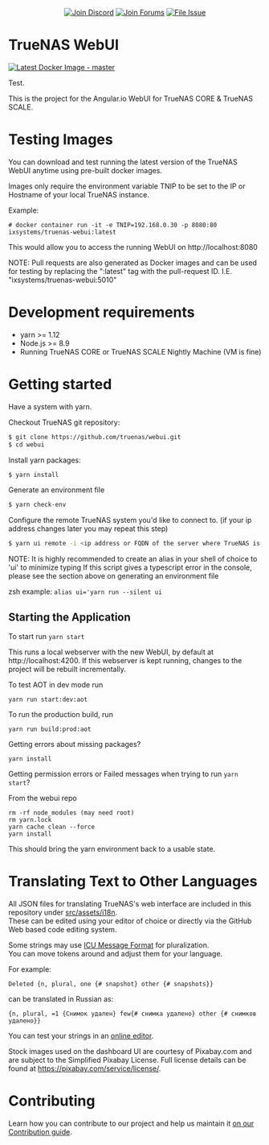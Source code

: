 <p align="center">
 <a href="https://discord.gg/Q3St5fPETd"><img alt="Join Discord" src="https://badgen.net/discord/members/Q3St5fPETd/?icon=discord&label=Join%20the%20TrueNAS%20Community" /></a>
 <a href="https://www.truenas.com/community/"><img alt="Join Forums" src="https://badgen.net/badge/Forums/Post%20Now//purple" /></a> 
 <a href="https://ixsystems.atlassian.net/browse/NAS/"><img alt="File Issue" src="https://badgen.net/badge/Jira/File%20Issue//red?icon=jira" /></a>
</p>

TrueNAS WebUI
================
[![Latest Docker Image - master](https://github.com/truenas/webui/actions/workflows/docker_latest.yml/badge.svg)](https://github.com/truenas/webui/actions/workflows/docker_latest.yml)

Test.

This is the project for the Angular.io WebUI for TrueNAS CORE & TrueNAS SCALE.

# Testing Images

You can download and test running the latest version of the TrueNAS WebUI anytime using pre-built docker images.

Images only require the environment variable TNIP to be set to the IP or Hostname of your local TrueNAS instance.

Example:

```
# docker container run -it -e TNIP=192.168.0.30 -p 8080:80 ixsystems/truenas-webui:latest
```
This would allow you to access the running WebUI on http://localhost:8080

NOTE: Pull requests are also generated as Docker images and can be used for testing by replacing the ":latest" tag with the pull-request ID. I.E. "ixsystems/truenas-webui:5010"

# Development requirements

  - yarn >= 1.12
  - Node.js >= 8.9
  - Running TrueNAS CORE or TrueNAS SCALE Nightly Machine (VM is fine)


# Getting started

Have a system with yarn.

Checkout TrueNAS git repository:

```sh
$ git clone https://github.com/truenas/webui.git
$ cd webui
```

Install yarn packages:

```sh
$ yarn install
```

Generate an environment file

```sh
$ yarn check-env
```

Configure the remote TrueNAS system you'd like to connect to. 
(if your ip address changes later you may repeat this step)

```sh
$ yarn ui remote -i <ip address or FQDN of the server where TrueNAS is running>
```
NOTE: It is highly recommended to create an alias in your shell of choice to 'ui' to minimize typing
If this script gives a typescript error in the console, please see the section above on generating an environment file

zsh example: `alias ui='yarn run --silent ui`

## Starting the Application

To start run
```yarn start```

This runs a local webserver with the new WebUI, by default at http://localhost:4200.
If this webserver is kept running, changes to the project will be rebuilt incrementally.

To test AOT in dev mode run

```yarn run start:dev:aot```

To run the production build, run

```yarn run build:prod:aot```

Getting errors about missing packages?

```yarn install```

Getting permission errors or Failed messages when trying to run `yarn start`?

From the webui repo
```
rm -rf node_modules (may need root)
rm yarn.lock 
yarn cache clean --force
yarn install
```
This should bring the yarn environment back to a usable state.

# Translating Text to Other Languages

All JSON files for translating TrueNAS's web interface are included in this repository under [src/assets/i18n](https://github.com/truenas/webui/tree/master/src/assets/i18n). \
These can be edited using your editor of choice or directly via the GitHub Web based code editing system.

Some strings may use [ICU Message Format](https://formatjs.io/docs/core-concepts/icu-syntax/#plural-format) for pluralization.\
You can move tokens around and adjust them for your language.

For example:
```
Deleted {n, plural, one {# snapshot} other {# snapshots}}
```
can be translated in Russian as:
```
{n, plural, =1 {Снимок удален} few{# снимка удалено} other {# снимков удалено}}
```

You can test your strings in an [online editor](http://format-message.github.io/icu-message-format-for-translators/editor.html).


Stock images used on the dashboard UI are courtesy of Pixabay.com and are subject to the Simplified Pixabay License. 
Full license details can be found at https://pixabay.com/service/license/.


# Contributing

Learn how you can contribute to our project and help us maintain it [on our Contribution guide](https://github.com/truenas/webui/blob/master/CONTRIBUTING.md).
